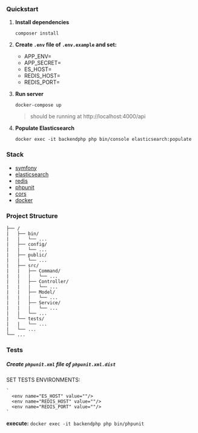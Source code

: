 ### Quickstart

1. **Install dependencies**

      `composer install`

2. **Create `.env` file of `.env.example` and set:**
      
      - APP_ENV=
      - APP_SECRET=
      - ES_HOST=
      - REDIS_HOST=
      - REDIS_PORT=

2. **Run server**

    `docker-compose up`
   
   > should be running at http://localhost:4000/api

3. **Populate Elasticsearch**
  
    `docker exec -it backendphp php bin/console elasticsearch:populate`
   
### Stack
   
  - [symfony](https://symfony.com)
  - [elasticsearch](https://www.elastic.co/)
  - [redis](https://redis.io/)
  - [phpunit](https://phpunit.de/)
  - [cors](https://github.com/nelmio/NelmioCorsBundle)
  - [docker](https://www.docker.com/)
  
  
### Project Structure

```
├── /
|   ├── bin/
|   |   └── ...
|   ├── config/
|   |   └── ...
|   ├── public/
|   |   └── ...
|   ├── src/
|   |   ├── Command/
|   |   |   └── ...
|   |   ├── Controller/
|   |   |   └── ...
|   |   ├── Model/
|   |   |   └── ...
|   |   ├── Service/
|   |   |   └── ...
|   |   └── ...
|   └── tests/
|   |   └── ...
|   └── ...
└── ...
```

### Tests

  ##### Create `phpunit.xml` file of `phpunit.xml.dist`

  SET TESTS ENVIRONMENTS:

    `
      <env name="ES_HOST" value=""/>
      <env name="REDIS_HOST" value=""/>
      <env name="REDIS_PORT" value=""/>
    `

  **execute:** `docker exec -it backendphp php bin/phpunit`
